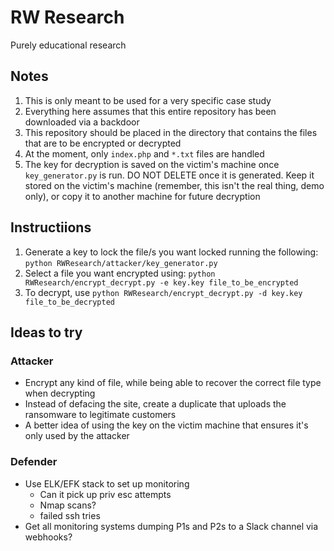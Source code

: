 # RW Research
Purely educational research

## Notes
  1. This is only meant to be used for a very specific case study
  2. Everything here assumes that this entire repository has been downloaded via a backdoor
  3. This repository should be placed in the directory that contains the files that are to be encrypted or decrypted
  4. At the moment, only `index.php` and `*.txt` files are handled
  5. The key for decryption is saved on the victim's machine once `key_generator.py` is run. DO NOT DELETE once it is generated. Keep it stored on the victim's machine (remember, this isn't the real thing, demo only), or copy it to another machine for future decryption

## Instructiions
  1. Generate a key to lock the file/s you want locked running the following: `python RWResearch/attacker/key_generator.py`
  2. Select a file you want encrypted using: `python RWResearch/encrypt_decrypt.py -e key.key file_to_be_encrypted`
  3. To decrypt, use `python RWResearch/encrypt_decrypt.py -d key.key file_to_be_decrypted`

## Ideas to try
  ### Attacker
  * Encrypt any kind of file, while being able to recover the correct file type when decrypting
  * Instead of defacing the site, create a duplicate that uploads the ransomware to legitimate customers
  * A better idea of using the key on the victim machine that ensures it's only used by the attacker
  ### Defender
  * Use ELK/EFK stack to set up monitoring
    * Can it pick up priv esc attempts
    * Nmap scans?
    * failed ssh tries
  * Get all monitoring systems dumping P1s and P2s to a Slack channel via webhooks?
